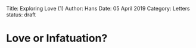 ﻿Title: Exploring Love (1)
Author: Hans
Date: 05 April 2019
Category: Letters
status: draft

# Love or Infatuation?

